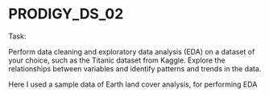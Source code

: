 # PRODIGY_DS_02

Task:

Perform data cleaning and exploratory data analysis (EDA) on a dataset of your choice, such as the Titanic dataset from Kaggle. Explore the relationships between variables and identify patterns and trends in the data.

Here I used a sample data of Earth land cover analysis, for performing EDA
